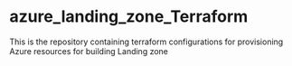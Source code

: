 # azure_landing_zone_Terraform
This is the repository containing terraform configurations for provisioning Azure resources for building Landing zone
